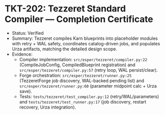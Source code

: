 # TKT-202: Tezzeret Standard Compiler — Completion Certificate

- Status: Verified
- Summary: Tezzeret compiles Karn blueprints into placeholder modules with retry + WAL safety, coordinates catalog-driven jobs, and populates Urza artifacts, matching the detailed design scope.
- Evidence:
  - Compiler implementation: `src/esper/tezzeret/compiler.py:22` (CompileJobConfig, CompiledBlueprint registration) and `src/esper/tezzeret/compiler.py:57` (retry loop, WAL persist/clear).
  - Forge orchestration: `src/esper/tezzeret/runner.py:25` (TezzeretForge job discovery, WAL-backed pending list) and `src/esper/tezzeret/runner.py:60` (parameter midpoint calc + Urza save).
  - Tests: `tests/tezzeret/test_compiler.py:12` (retry/WAL/parameters) and `tests/tezzeret/test_runner.py:17` (job discovery, restart recovery, Urza integration).
